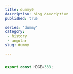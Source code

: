 ```yaml
---
title: dummy0
description: blog description
published: true

series: 'dummy'
category: 
 - history
 - angular
slug: dummy

---
```


```ts

export const HOGE=333;

```